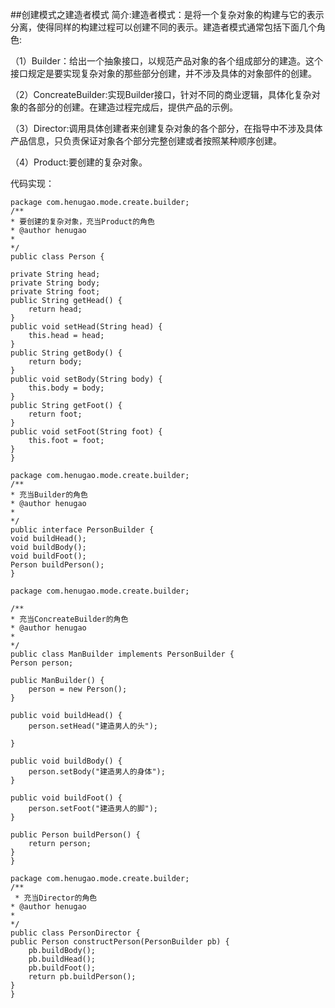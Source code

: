 ##创建模式之建造者模式
简介:建造者模式：是将一个复杂对象的构建与它的表示分离，使得同样的构建过程可以创建不同的表示。建造者模式通常包括下面几个角色:

（1）Builder：给出一个抽象接口，以规范产品对象的各个组成部分的建造。这个接口规定是要实现复杂对象的那些部分创建，并不涉及具体的对象部件的创建。

（2）ConcreateBuilder:实现Builder接口，针对不同的商业逻辑，具体化复杂对象的各部分的创建。在建造过程完成后，提供产品的示例。

（3）Director:调用具体创建者来创建复杂对象的各个部分，在指导中不涉及具体产品信息，只负责保证对象各个部分完整创建或者按照某种顺序创建。

（4）Product:要创建的复杂对象。

代码实现：

	package com.henugao.mode.create.builder;
	/**
 	* 要创建的复杂对象，充当Product的角色
 	* @author henugao
 	*
 	*/
	public class Person {
	
	private String head;
	private String body;
	private String foot;
	public String getHead() {
		return head;
	}
	public void setHead(String head) {
		this.head = head;
	}
	public String getBody() {
		return body;
	}
	public void setBody(String body) {
		this.body = body;
	}
	public String getFoot() {
		return foot;
	}
	public void setFoot(String foot) {
		this.foot = foot;
	}
	}

	package com.henugao.mode.create.builder;
	/**
 	* 充当Builder的角色
 	* @author henugao
 	*
 	*/
	public interface PersonBuilder {
	void buildHead();
	void buildBody();
	void buildFoot();
	Person buildPerson();
	}

	package com.henugao.mode.create.builder;

	/**
 	* 充当ConcreateBuilder的角色
 	* @author henugao
 	*
 	*/
	public class ManBuilder implements PersonBuilder {
	Person person;
	
	public ManBuilder() {
		person = new Person();
	}

	public void buildHead() {
		person.setHead("建造男人的头");
		
	}

	public void buildBody() {
		person.setBody("建造男人的身体");
	}

	public void buildFoot() {
		person.setFoot("建造男人的脚");
	}

	public Person buildPerson() {
		return person;
	}
	}

	package com.henugao.mode.create.builder;
	/**
	 * 充当Director的角色
 	* @author henugao
 	*
	*/
	public class PersonDirector {
	public Person constructPerson(PersonBuilder pb) {
		pb.buildBody();
		pb.buildHead();
		pb.buildFoot();
		return pb.buildPerson();
	}
	}




